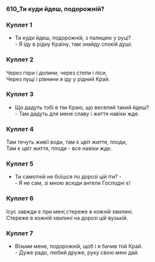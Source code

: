 ### 610_Ти куди йдеш, подорожній?
### Куплет 1
- Ти куди йдеш, подорожній, з палицею у руці?<br/>- Я іду в рідну Країну, там знайду спокій душі.
### Куплет 2
Через гори і долини, через степи і ліси, <br/>Через пущі і рівнини я іду у рідний Край.
### Куплет 3
- Що дадуть тобі в тім Краю, що веселий такий йдеш?<br/>- Там дадуть для мене славу і життя навіки жде.
### Куплет 4
Там течуть живії води, там є цвіт життя, плоди, <br/>Там є цвіт життя, плоди - все навіки жде.
### Куплет 5
- Ти самотній не боїшся по дорозі цій іти? -<br/>- Я не сам, зі мною всюди ангели Господні є!
### Куплет 6
Ісус завжди є при мені,стереже в кожній хвилині. <br/>Стереже в кожній хвилині на дорозі цій вузькій.
### Куплет 7
- Візьми мене, подорожній, щоб і я бачив той Край.	<br/>- Дуже радо, любий друже, руку свою мені дай.
